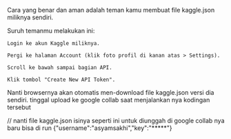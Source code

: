 Cara yang benar dan aman adalah teman kamu membuat file kaggle.json miliknya sendiri. 

Suruh temanmu melakukan ini:

    Login ke akun Kaggle miliknya.

    Pergi ke halaman Account (klik foto profil di kanan atas > Settings).

    Scroll ke bawah sampai bagian API.

    Klik tombol "Create New API Token".

Nanti browsernya akan otomatis men-download file kaggle.json versi dia sendiri. tinggal upload ke google collab saat menjalankan nya kodingan tersebut

// nanti file kaggle.json isinya seperti ini untuk diunggah di google collab nya baru bisa di run {"username":"asyamsakhi","key":"*****"}